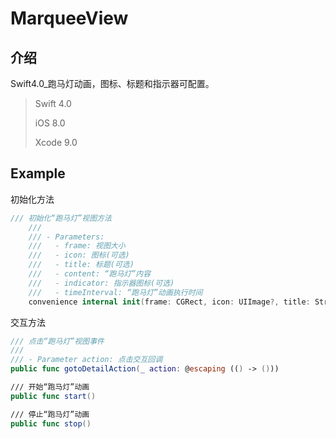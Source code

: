# MarqueeView

## 介绍
Swift4.0_跑马灯动画，图标、标题和指示器可配置。

> Swift 4.0
> 
>  iOS 8.0 
> 
> Xcode 9.0

## Example

初始化方法

~~~Swift
/// 初始化“跑马灯”视图方法
    ///
    /// - Parameters:
    ///   - frame: 视图大小
    ///   - icon: 图标(可选)
    ///   - title: 标题(可选)
    ///   - content: “跑马灯”内容
    ///   - indicator: 指示器图标(可选)
    ///   - timeInterval: “跑马灯”动画执行时间
    convenience internal init(frame: CGRect, icon: UIImage?, title: String?, content: String, indicator: UIImage?, timeInterval: Double = default)
~~~

交互方法

~~~Swift
/// 点击“跑马灯”视图事件
///
/// - Parameter action: 点击交互回调
public func gotoDetailAction(_ action: @escaping (() -> ()))

/// 开始“跑马灯”动画
public func start()

/// 停止“跑马灯”动画
public func stop()
~~~